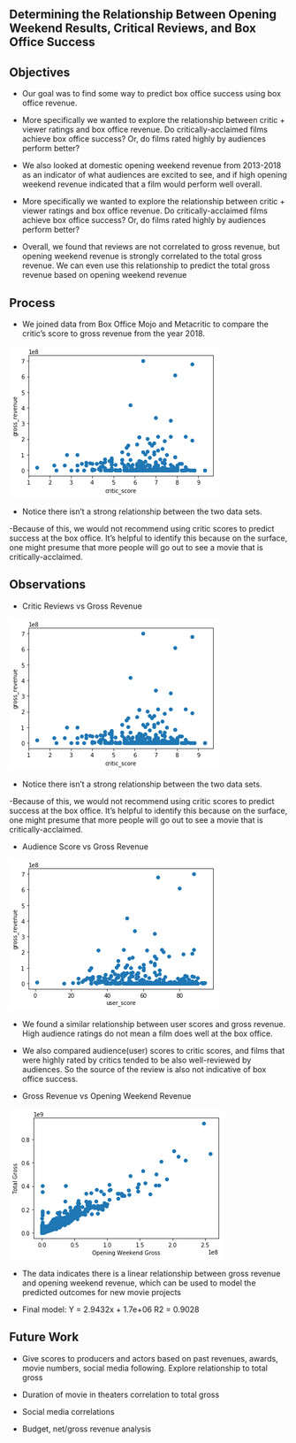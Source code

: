 Determining the Relationship Between Opening Weekend Results, Critical Reviews, and Box Office Success
-

Objectives
-
- Our goal was to find some way to predict box office success using box office revenue.

- More specifically we wanted to explore the relationship between critic + viewer ratings and box office revenue. Do critically-acclaimed films achieve box office success? Or, do films rated highly by audiences perform better?

- We also looked at domestic opening weekend revenue from 2013-2018 as an indicator of what audiences are excited to see, and if high opening weekend revenue indicated that a film would perform well overall. 

- More specifically we wanted to explore the relationship between critic + viewer ratings and box office revenue. Do critically-acclaimed films achieve box office success? Or, do films rated highly by audiences perform better?

- Overall, we found that reviews are not correlated to gross revenue, but opening weekend revenue is strongly correlated to the total gross revenue. We can even use this relationship to predict the total gross revenue based on opening weekend revenue


Process
-

- We joined data from Box Office Mojo and Metacritic to compare the critic’s score to gross revenue from the year 2018.

<img src = "images/critic_revenue.png"> 

- Notice there isn’t a strong relationship between the two data sets. 

-Because of this, we would not recommend using critic scores to predict success at the box office. It’s helpful to identify this because on the surface, one might presume that more people will go out to see a movie that is critically-acclaimed.

Observations
-
- Critic Reviews vs Gross Revenue

<img src = "images/reviews_revenue.png"> 

- Notice there isn’t a strong relationship between the two data sets. 

-Because of this, we would not recommend using critic scores to predict success at the box office. It’s helpful to identify this because on the surface, one might presume that more people will go out to see a movie that is critically-acclaimed.

- Audience Score vs Gross Revenue

<img src = "images/audience_revenue.png"> 

- We found a similar relationship between user scores and gross revenue. High audience ratings do not mean a film does well at the box office.

- We also compared audience(user) scores to critic scores, and films that were highly rated by critics tended to be also well-reviewed by audiences. So the source of the review is also not indicative of box office success.

- Gross Revenue vs Opening Weekend Revenue

<img src = "images/gross_opening.png"> 

- The data indicates there is a linear relationship between gross revenue and opening weekend revenue, which can be used to model the predicted outcomes for new movie projects
 
- Final model:
Y = 2.9432x + 1.7e+06
R2 = 0.9028

Future Work
-
- Give scores to producers and actors based on past revenues, awards, movie numbers, social media following. Explore relationship to total gross

- Duration of movie in theaters correlation to total gross

- Social media correlations

- Budget, net/gross revenue analysis
